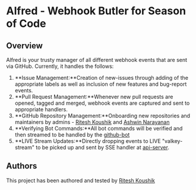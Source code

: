 # Alfred - Webhook Butler for Season of Code

## Overview
Alfred is your trusty manager of all different webhook events that are sent 
via GitHub. Currently, it handles the follows:

1. **Issue Management:**Creation of new-issues through adding of the appropriate
labels as well as inclusion of new features and bug-report events.
2. **Pull Request Management:**Whenever new pull requests are opened, tagged and
merged, webhook events are captured and sent to appropriate handlers. 
3. **GitHub Repository Management:**Onboarding new repositories and maintainers 
by admins - [Ritesh Koushik](https://github.com/IAmRiteshKoushik) and [Ashwin Narayanan](https://github.com/Ashrockzzz2003)
4. **Verifying Bot Commands:**All bot commands will be verified and then streamed
to be handled by the [github-bot](https://github.com/Infinite-Sum-Games/devpool.soc)
5. **LIVE Stream Updates:**Directly dropping events to LIVE "valkey-stream" to 
be picked up and sent by SSE handler at [api-server](https://github.com/Infinite-Sum-Games/pulse.soc).

## Authors
This project has been authored and tested by [Ritesh Koushik](https://github.com/IAmRiteshKoushik)